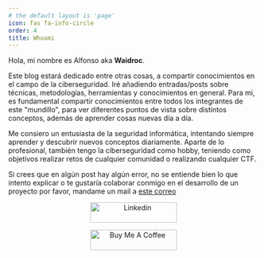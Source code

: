 ```yaml
---
# the default layout is 'page'
icon: fas fa-info-circle
order: 4
title: Whoami
---
```


Hola, mi nombre es Alfonso aka **Waidroc**.<br> 

Este blog estará dedicado entre otras cosas, a compartir conocimientos en el campo de la ciberseguridad. Iré añadiendo entradas/posts sobre técnicas, metodologías, herramientas y conocimientos en general. Para mi, es fundamental compartir conocimientos entre todos los integrantes de este "mundillo", para ver diferentes puntos de vista sobre distintos conceptos, además de aprender cosas nuevas día a día.

Me consiero un entusiasta de la seguridad informática, intentando siempre aprender y descubrir nuevos conceptos diariamente. Aparte de lo profesional, también tengo la ciberseguridad como hobby, teniendo como objetivos realizar retos de cualquier comunidad o realizando cualquier CTF.

Si crees que en algún post hay algún error, no se entiende bien lo que intento explicar o te gustaría colaborar conmigo en el desarrollo de un proyecto por favor, mandame un mail a [este correo](mailto:waidroc@protonmail.com)


<p align="center">
<a href="https://www.linkedin.com/in/alfonso-ca/" target="_blank"><img src="https://upload.wikimedia.org/wikipedia/commons/0/01/LinkedIn_Logo.svg" alt="Linkedin" height="41" width="174"></a>
</p>

<p align="center">
<script src="https://tryhackme.com/badge/1208071"></script>
</p>

<p align="center">
<a href="https://www.buymeacoffee.com/waidrocx" target="_blank"><img src="https://cdn.buymeacoffee.com/buttons/default-orange.png" alt="Buy Me A Coffee" height="41" width="174"></a>
</p>
